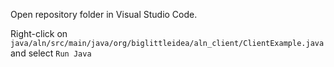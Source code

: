 Open repository folder in Visual Studio Code.

Right-click on `java/aln/src/main/java/org/biglittleidea/aln_client/ClientExample.java` and select `Run Java`

